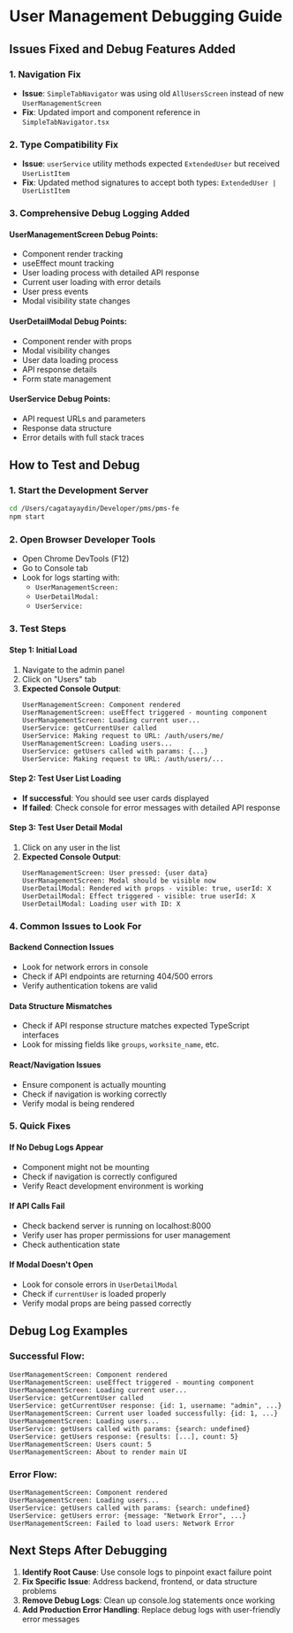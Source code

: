 # User Management Debugging Guide

## Issues Fixed and Debug Features Added

### 1. Navigation Fix
- **Issue**: `SimpleTabNavigator` was using old `AllUsersScreen` instead of new `UserManagementScreen`
- **Fix**: Updated import and component reference in `SimpleTabNavigator.tsx`

### 2. Type Compatibility Fix
- **Issue**: `userService` utility methods expected `ExtendedUser` but received `UserListItem`
- **Fix**: Updated method signatures to accept both types: `ExtendedUser | UserListItem`

### 3. Comprehensive Debug Logging Added

#### UserManagementScreen Debug Points:
- Component render tracking
- useEffect mount tracking
- User loading process with detailed API response
- Current user loading with error details
- User press events
- Modal visibility state changes

#### UserDetailModal Debug Points:
- Component render with props
- Modal visibility changes
- User data loading process
- API response details
- Form state management

#### UserService Debug Points:
- API request URLs and parameters
- Response data structure
- Error details with full stack traces

## How to Test and Debug

### 1. Start the Development Server
```bash
cd /Users/cagatayaydin/Developer/pms/pms-fe
npm start
```

### 2. Open Browser Developer Tools
- Open Chrome DevTools (F12)
- Go to Console tab
- Look for logs starting with:
  - `UserManagementScreen:`
  - `UserDetailModal:`
  - `UserService:`

### 3. Test Steps

#### Step 1: Initial Load
1. Navigate to the admin panel
2. Click on "Users" tab
3. **Expected Console Output**:
   ```
   UserManagementScreen: Component rendered
   UserManagementScreen: useEffect triggered - mounting component
   UserManagementScreen: Loading current user...
   UserService: getCurrentUser called
   UserService: Making request to URL: /auth/users/me/
   UserManagementScreen: Loading users...
   UserService: getUsers called with params: {...}
   UserService: Making request to URL: /auth/users/...
   ```

#### Step 2: Test User List Loading
- **If successful**: You should see user cards displayed
- **If failed**: Check console for error messages with detailed API response

#### Step 3: Test User Detail Modal
1. Click on any user in the list
2. **Expected Console Output**:
   ```
   UserManagementScreen: User pressed: {user data}
   UserManagementScreen: Modal should be visible now
   UserDetailModal: Rendered with props - visible: true, userId: X
   UserDetailModal: Effect triggered - visible: true userId: X
   UserDetailModal: Loading user with ID: X
   ```

### 4. Common Issues to Look For

#### Backend Connection Issues
- Look for network errors in console
- Check if API endpoints are returning 404/500 errors
- Verify authentication tokens are valid

#### Data Structure Mismatches
- Check if API response structure matches expected TypeScript interfaces
- Look for missing fields like `groups`, `worksite_name`, etc.

#### React/Navigation Issues
- Ensure component is actually mounting
- Check if navigation is working correctly
- Verify modal is being rendered

### 5. Quick Fixes

#### If No Debug Logs Appear
- Component might not be mounting
- Check if navigation is correctly configured
- Verify React development environment is working

#### If API Calls Fail
- Check backend server is running on localhost:8000
- Verify user has proper permissions for user management
- Check authentication state

#### If Modal Doesn't Open
- Look for console errors in `UserDetailModal`
- Check if `currentUser` is loaded properly
- Verify modal props are being passed correctly

## Debug Log Examples

### Successful Flow:
```
UserManagementScreen: Component rendered
UserManagementScreen: useEffect triggered - mounting component
UserManagementScreen: Loading current user...
UserService: getCurrentUser called
UserService: getCurrentUser response: {id: 1, username: "admin", ...}
UserManagementScreen: Current user loaded successfully: {id: 1, ...}
UserManagementScreen: Loading users...
UserService: getUsers called with params: {search: undefined}
UserService: getUsers response: {results: [...], count: 5}
UserManagementScreen: Users count: 5
UserManagementScreen: About to render main UI
```

### Error Flow:
```
UserManagementScreen: Component rendered
UserManagementScreen: Loading users...
UserService: getUsers called with params: {search: undefined}
UserService: getUsers error: {message: "Network Error", ...}
UserManagementScreen: Failed to load users: Network Error
```

## Next Steps After Debugging

1. **Identify Root Cause**: Use console logs to pinpoint exact failure point
2. **Fix Specific Issue**: Address backend, frontend, or data structure problems
3. **Remove Debug Logs**: Clean up console.log statements once working
4. **Add Production Error Handling**: Replace debug logs with user-friendly error messages
